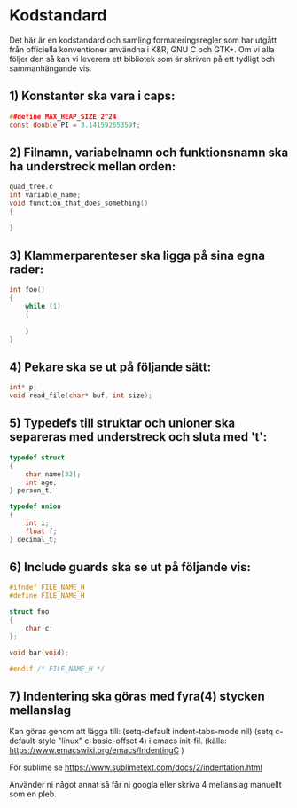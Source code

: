 # Kodstandard

Det här är en kodstandard och samling formateringsregler som har utgått från officiella konventioner användna i K&R, GNU C och GTK+.
Om vi alla följer den så kan vi leverera ett bibliotek som är skriven på ett tydligt och sammanhängande vis.

## 1) Konstanter ska vara i caps:

```c
##define MAX_HEAP_SIZE 2^24
const double PI = 3.14159265359f;
```

## 2) Filnamn, variabelnamn och funktionsnamn ska ha understreck mellan orden:

```c
quad_tree.c
int variable_name;
void function_that_does_something()
{
	
}
```


## 3) Klammerparenteser ska ligga på sina egna rader:

```c
int foo()
{
	while (1)
	{
		
	}
}
```


## 4) Pekare ska se ut på följande sätt:

```c
int* p;
void read_file(char* buf, int size);
```


## 5) Typedefs till struktar och unioner ska separeras med understreck och sluta med 't':

```c
typedef struct
{
	char name[32];
	int age;
} person_t;

typedef union
{
	int i;
	float f;
} decimal_t;
```


## 6) Include guards ska se ut på följande vis:

```c
#ifndef FILE_NAME_H
#define FILE_NAME_H

struct foo 
{
    char c;
};

void bar(void);

#endif /* FILE_NAME_H */
```

## 7) Indentering ska göras med fyra(4) stycken mellanslag
Kan göras genom att lägga till:
(setq-default indent-tabs-mode nil)
(setq c-default-style "linux"
          c-basic-offset 4)
i emacs init-fil. (källa: https://www.emacswiki.org/emacs/IndentingC )

För sublime se https://www.sublimetext.com/docs/2/indentation.html

Använder ni något annat så får ni googla eller skriva 4 mellanslag manuellt
som en pleb.
